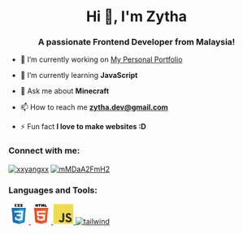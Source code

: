 <h1 align="center">Hi 👋, I'm Zytha</h1>
<h3 align="center">A passionate Frontend Developer from Malaysia!</h3>

- 🔭 I’m currently working on [My Personal Portfolio](https://zytha.github.io/profile)

- 🌱 I’m currently learning **JavaScript**

- 💬 Ask me about **Minecraft**

- 📫 How to reach me **zytha.dev@gmail.com**

- ⚡ Fun fact **I love to make websites :D**

<h3 align="left">Connect with me:</h3>
<p align="left">
<a href="https://www.youtube.com/c/xxyangxx" target="blank"><img align="center" src="https://raw.githubusercontent.com/rahuldkjain/github-profile-readme-generator/master/src/images/icons/Social/youtube.svg" alt="xxyangxx" height="30" width="40" /></a>
<a href="https://discord.gg/mMDaA2FmH2" target="blank"><img align="center" src="https://raw.githubusercontent.com/rahuldkjain/github-profile-readme-generator/master/src/images/icons/Social/discord.svg" alt="mMDaA2FmH2" height="30" width="40" /></a>
</p>

<h3 align="left">Languages and Tools:</h3>
<p align="left"> <a href="https://www.w3schools.com/css/" target="_blank" rel="noreferrer"> <img src="https://raw.githubusercontent.com/devicons/devicon/master/icons/css3/css3-original-wordmark.svg" alt="css3" width="40" height="40"/> </a> <a href="https://www.w3.org/html/" target="_blank" rel="noreferrer"> <img src="https://raw.githubusercontent.com/devicons/devicon/master/icons/html5/html5-original-wordmark.svg" alt="html5" width="40" height="40"/> </a> <a href="https://developer.mozilla.org/en-US/docs/Web/JavaScript" target="_blank" rel="noreferrer"> <img src="https://raw.githubusercontent.com/devicons/devicon/master/icons/javascript/javascript-original.svg" alt="javascript" width="40" height="40"/> </a> <a href="https://tailwindcss.com/" target="_blank" rel="noreferrer"> <img src="https://www.vectorlogo.zone/logos/tailwindcss/tailwindcss-icon.svg" alt="tailwind" width="40" height="40"/> </a> </p>
